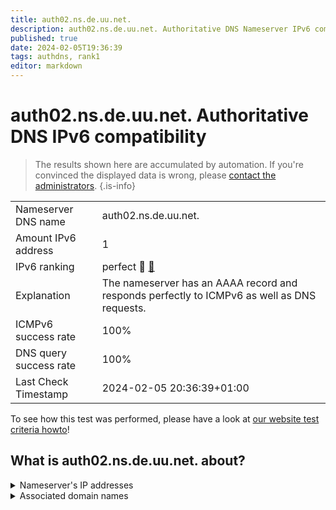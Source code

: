 ```yaml
---
title: auth02.ns.de.uu.net.
description: auth02.ns.de.uu.net. Authoritative DNS Nameserver IPv6 compatibility
published: true
date: 2024-02-05T19:36:39
tags: authdns, rank1
editor: markdown
---
```


# auth02.ns.de.uu.net. Authoritative DNS IPv6 compatibility

> The results shown here are accumulated by automation. If you're convinced the displayed data is wrong, please [contact the administrators](/howto/chat). 
{.is-info}




|   |   |
| - | - |
| Nameserver DNS name | auth02.ns.de.uu.net.
| Amount IPv6 address | 1
| IPv6 ranking | perfect :1st_place_medal: [🔗](/howto/ranking) |
| Explanation | The nameserver has an AAAA record and responds perfectly to ICMPv6 as well as DNS requests. |
| ICMPv6 success rate | 100%|
| DNS query success rate | 100% |
| Last Check Timestamp | 2024-02-05 20:36:39+01:00 |

To see how this test was performed, please have a look at [our website test criteria howto](/howto/testcriteria/authdns)!


## What is auth02.ns.de.uu.net. about?




<details>
<summary>Nameserver's IP addresses</summary>

2001:600:1c0:e000::35:8

</details>



<details>
<summary>Associated domain names</summary>

www.pyur.com

</details>
